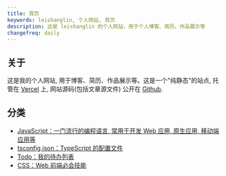 ```yaml
---
title: 首页
keywords: leishanglin, 个人网站, 首页
description: 这是 leishanglin 的个人网站，用于个人博客、简历、作品展示等
changefreq: daily
---
```


## 关于

这是我的个人网站, 用于博客、简历、作品展示等。这是一个"纯静态"的站点, 托管在 [Vercel](https://vercel.com/) 上, 网站源码(包括文章源文件) 公开在 [Github](https://github.com/leishanglin/leishanglin.com).

## 分类

- [JavaScript：一门流行的编程语言, 常用于开发 Web 应用, 原生应用, 移动端应用等](./javascript/)
- [tsconfig.json：TypeScript 的配置文件](./tsconfig/)
- [Todo：我的待办列表](./todo/)
- [CSS：Web 前端必会技能](./css/)